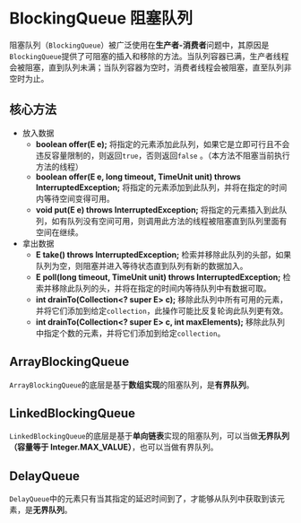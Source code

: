 # BlockingQueue 阻塞队列

阻塞队列（`BlockingQueue`）被广泛使用在**生产者-消费者**问题中，其原因是`BlockingQueue`提供了可阻塞的插入和移除的方法。当队列容器已满，生产者线程会被阻塞，直到队列未满；当队列容器为空时，消费者线程会被阻塞，直至队列非空时为止。

## 核心方法

- 放入数据
    - **boolean offer(E e);** 将指定的元素添加此队列，如果它是立即可行且不会违反容量限制的，则返回`true`，否则返回`false` 。（本方法不阻塞当前执行方法的线程）
    - **boolean offer(E e, long timeout, TimeUnit unit) throws InterruptedException;** 将指定的元素添加到此队列，并将在指定的时间内等待空间变得可用。
    - **void put(E e) throws InterruptedException;** 将指定的元素插入到此队列，如有队列没有空间可用，则调用此方法的线程被阻塞直到队列里面有空间在继续。
- 拿出数据
    - **E take() throws InterruptedException;** 检索并移除此队列的头部，如果队列为空，则阻塞并进入等待状态直到队列有新的数据加入。
    - **E poll(long timeout, TimeUnit unit) throws InterruptedException;** 检索并移除此队列的头，并将在指定的时间内等待队列中有数据可取。
    - **int drainTo(Collection<? super E> c);** 移除此队列中所有可用的元素，并将它们添加到给定`collection`，此操作可能比反复轮询此队列更有效。
    - **int drainTo(Collection<? super E> c, int maxElements);** 移除此队列中指定个数的元素，并将它们添加到给定`collection`。
    
## ArrayBlockingQueue

`ArrayBlockingQueue`的底层是基于**数组实现**的阻塞队列，是**有界队列**。

## LinkedBlockingQueue

`LinkedBlockingQueue`的底层是基于**单向链表**实现的阻塞队列，可以当做**无界队列（容量等于 Integer.MAX_VALUE）**，也可以当做有界队列。

## DelayQueue

`DelayQueue`中的元素只有当其指定的延迟时间到了，才能够从队列中获取到该元素，是**无界队列**。